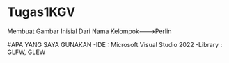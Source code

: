 # Tugas1KGV

Membuat Gambar Inisial Dari Nama Kelompok--->Perlin

#APA YANG SAYA GUNAKAN
-IDE : Microsoft Visual Studio 2022
-Library : GLFW, GLEW
